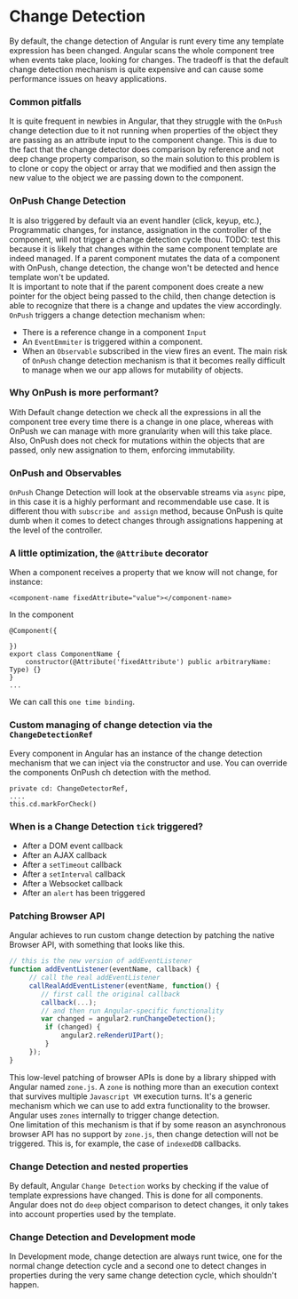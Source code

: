 # Change Detection

By default, the change detection of Angular is runt every time any template
expression has been changed. Angular scans the whole component tree when events take 
place, looking for changes.
The tradeoff is that the default change detection mechanism is quite expensive and 
can cause some performance issues on heavy applications.

### Common pitfalls
It is quite frequent in newbies in Angular, that they struggle with the `OnPush` change detection
due to it not running when properties of the object they are passing as an attribute input to the 
component change. This is due to the fact that the change detector does comparison by reference and not
deep change property comparison, so the main solution to this problem is to clone or copy the object
or array that we modified and then assign the new value to the object we are passing down to the 
component.

### OnPush Change Detection
It is also triggered by default via an event handler (click, keyup, etc.),
Programmatic changes, for instance, assignation in the controller of the component,
will not trigger a change detection cycle thou. TODO: test this because it is
likely that changes within the same component template are indeed managed.
If a parent component mutates the data of a component with OnPush, change detection,
the change won't be detected and hence template won't be updated.  
It is important to note that if the parent component does create a new 
pointer for the object being passed to the child, then change detection is able to
recognize that there is a change and updates the view accordingly.  
`OnPush` triggers a change detection mechanism when:
* There is a reference change in a component `Input`
* An `EventEmmiter` is triggered within a component. 
* When an `Observable` subscribed in the view fires an event.
The main risk of `OnPush` change detection mechanism is that it becomes really 
difficult to manage when we our app allows for mutability of objects.

### Why OnPush is more performant?
With Default change detection we check all the expressions in all the component tree
every time there is a change in one place, whereas with OnPush we can manage with
more granularity when will this take place. Also, OnPush does not check for mutations within
the objects that are passed, only new assignation to them, enforcing immutability.

### OnPush and Observables
`OnPush` Change Detection will look at the observable streams via `async` pipe,
in this case it is a highly performant and recommendable use case.
It is different thou with `subscribe and assign` method, because OnPush is quite dumb
when it comes to detect changes through assignations happening at the level of the
controller.

### A little optimization, the `@Attribute` decorator
When a component receives a property that we know will not change, for instance:
```angular2html
<component-name fixedAttribute="value"></component-name>
```
In the component
```angular2
@Component({

})
export class ComponentName {
    constructor(@Attribute('fixedAttribute') public arbitraryName: Type) {}
}
...
```
We can call this `one time binding`.

### Custom managing of change detection via the `ChangeDetectionRef`
Every component in Angular has an instance of the change detection mechanism
that we can inject via the constructor and use.
You can override the components OnPush ch detection with the method.
```angular2
private cd: ChangeDetectorRef,
....
this.cd.markForCheck()
```

### When is a Change Detection `tick` triggered?
* After a DOM event callback
* After an AJAX callback
* After a `setTimeout` callback
* After a `setInterval` callback
* After a Websocket callback
* After an `alert` has been triggered

### Patching Browser API
Angular achieves to run custom change detection by patching the native Browser API, with
something that looks like this.
```javascript
// this is the new version of addEventListener
function addEventListener(eventName, callback) {
     // call the real addEventListener
     callRealAddEventListener(eventName, function() {
        // first call the original callback
        callback(...);
        // and then run Angular-specific functionality
        var changed = angular2.runChangeDetection();
         if (changed) {
             angular2.reRenderUIPart();
         }
     });
}
```
This low-level patching of browser APIs is done by a library shipped with Angular 
named `zone.js`. A `zone` is nothing more than an execution context that survives multiple 
`Javascript VM` execution turns. It's a generic mechanism which we can use to add extra 
functionality to the browser. Angular uses `zones` internally to trigger change detection.  
One limitation of this mechanism is that if by some reason an asynchronous browser API 
has no support by `zone.js`, then change detection will not be triggered. This is, 
for example, the case of `indexedDB` callbacks.

### Change Detection and nested properties
By default, Angular `Change Detection` works by checking if the value of 
template expressions have changed. This is done for all components.    
Angular does not do `deep` object comparison to detect changes, it only 
takes into account properties used by the template. 

### Change Detection and Development mode
In Development mode, change detection are always runt twice, one for the normal change detection cycle and
a second one to detect changes in properties during the very same change detection cycle, which shouldn't happen.

